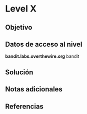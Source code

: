 # Level X

## Objetivo


## Datos de acceso al nivel
**bandit.labs.overthewire.org**
bandit

## Solución


## Notas adicionales


## Referencias

